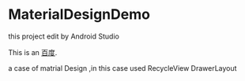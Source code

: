 MaterialDesignDemo
==================

this project edit by Android Studio 

[id]: /art/S41206-222504.jpg "Demo"

This is an [百度](http://www.baidu.com/ "百度一下，你就知道").

a case of matrial Design ,in this case used RecycleView DrawerLayout
